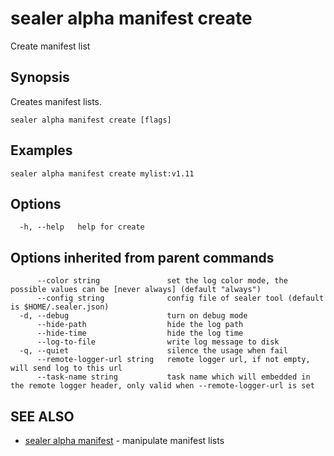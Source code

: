 # sealer alpha manifest create

Create manifest list

## Synopsis

Creates manifest lists.

```
sealer alpha manifest create [flags]
```

## Examples

```
sealer alpha manifest create mylist:v1.11
```

## Options

```
  -h, --help   help for create
```

## Options inherited from parent commands

```
      --color string               set the log color mode, the possible values can be [never always] (default "always")
      --config string              config file of sealer tool (default is $HOME/.sealer.json)
  -d, --debug                      turn on debug mode
      --hide-path                  hide the log path
      --hide-time                  hide the log time
      --log-to-file                write log message to disk
  -q, --quiet                      silence the usage when fail
      --remote-logger-url string   remote logger url, if not empty, will send log to this url
      --task-name string           task name which will embedded in the remote logger header, only valid when --remote-logger-url is set
```

## SEE ALSO

* [sealer alpha manifest](sealer_alpha_manifest.md)     - manipulate manifest lists

